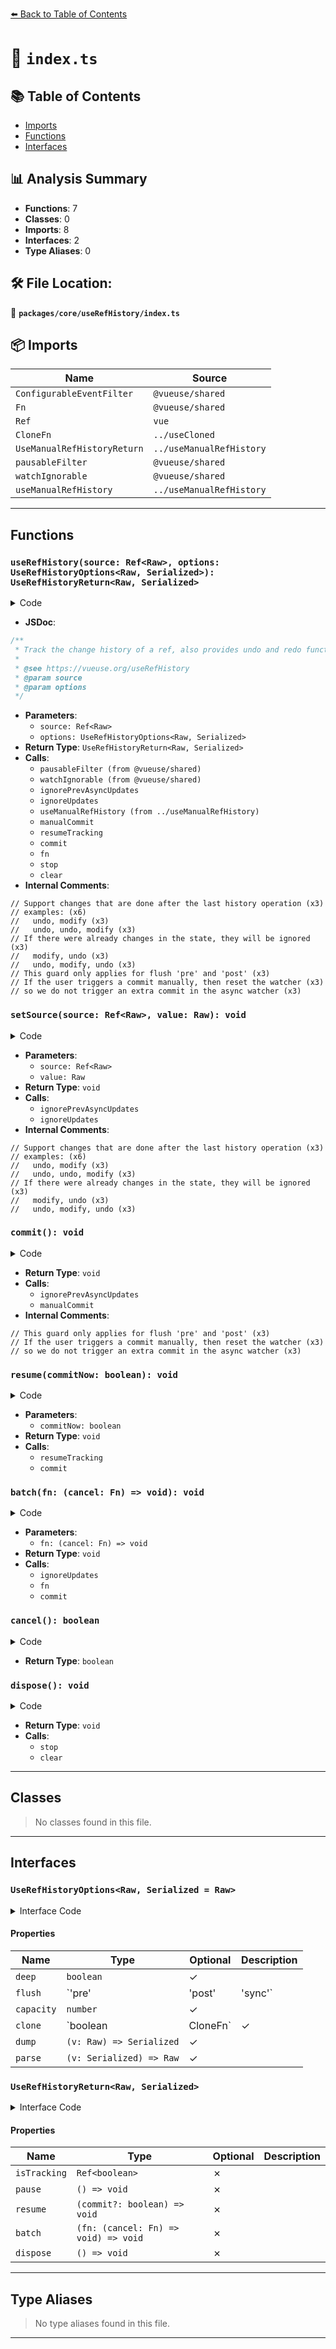 [⬅️ Back to Table of Contents](../../../index.md)

# 📄 `index.ts`

## 📚 Table of Contents

- [Imports](#imports)
- [Functions](#functions)
- [Interfaces](#interfaces)

## 📊 Analysis Summary

- **Functions**: 7
- **Classes**: 0
- **Imports**: 8
- **Interfaces**: 2
- **Type Aliases**: 0

## 🛠️ File Location:
📂 **`packages/core/useRefHistory/index.ts`**

## 📦 Imports

| Name | Source |
|------|--------|
| `ConfigurableEventFilter` | `@vueuse/shared` |
| `Fn` | `@vueuse/shared` |
| `Ref` | `vue` |
| `CloneFn` | `../useCloned` |
| `UseManualRefHistoryReturn` | `../useManualRefHistory` |
| `pausableFilter` | `@vueuse/shared` |
| `watchIgnorable` | `@vueuse/shared` |
| `useManualRefHistory` | `../useManualRefHistory` |


---

## Functions

### `useRefHistory(source: Ref<Raw>, options: UseRefHistoryOptions<Raw, Serialized>): UseRefHistoryReturn<Raw, Serialized>`

<details><summary>Code</summary>

```ts
export function useRefHistory<Raw, Serialized = Raw>(
  source: Ref<Raw>,
  options: UseRefHistoryOptions<Raw, Serialized> = {},
): UseRefHistoryReturn<Raw, Serialized> {
  const {
    deep = false,
    flush = 'pre',
    eventFilter,
  } = options

  const {
    eventFilter: composedFilter,
    pause,
    resume: resumeTracking,
    isActive: isTracking,
  } = pausableFilter(eventFilter)

  const {
    ignoreUpdates,
    ignorePrevAsyncUpdates,
    stop,
  } = watchIgnorable(
    source,
    commit,
    { deep, flush, eventFilter: composedFilter },
  )

  function setSource(source: Ref<Raw>, value: Raw) {
    // Support changes that are done after the last history operation
    // examples:
    //   undo, modify
    //   undo, undo, modify
    // If there were already changes in the state, they will be ignored
    // examples:
    //   modify, undo
    //   undo, modify, undo
    ignorePrevAsyncUpdates()

    ignoreUpdates(() => {
      source.value = value
    })
  }

  const manualHistory = useManualRefHistory(source, { ...options, clone: options.clone || deep, setSource })

  const { clear, commit: manualCommit } = manualHistory

  function commit() {
    // This guard only applies for flush 'pre' and 'post'
    // If the user triggers a commit manually, then reset the watcher
    // so we do not trigger an extra commit in the async watcher
    ignorePrevAsyncUpdates()

    manualCommit()
  }

  function resume(commitNow?: boolean) {
    resumeTracking()
    if (commitNow)
      commit()
  }

  function batch(fn: (cancel: Fn) => void) {
    let canceled = false

    const cancel = () => canceled = true

    ignoreUpdates(() => {
      fn(cancel)
    })

    if (!canceled)
      commit()
  }

  function dispose() {
    stop()
    clear()
  }
  return {
    ...manualHistory,
    isTracking,
    pause,
    resume,
    commit,
    batch,
    dispose,
  }
}
```
</details>

- **JSDoc**:
```ts
/**
 * Track the change history of a ref, also provides undo and redo functionality.
 *
 * @see https://vueuse.org/useRefHistory
 * @param source
 * @param options
 */
```

- **Parameters**:
  - `source: Ref<Raw>`
  - `options: UseRefHistoryOptions<Raw, Serialized>`
- **Return Type**: `UseRefHistoryReturn<Raw, Serialized>`
- **Calls**:
  - `pausableFilter (from @vueuse/shared)`
  - `watchIgnorable (from @vueuse/shared)`
  - `ignorePrevAsyncUpdates`
  - `ignoreUpdates`
  - `useManualRefHistory (from ../useManualRefHistory)`
  - `manualCommit`
  - `resumeTracking`
  - `commit`
  - `fn`
  - `stop`
  - `clear`
- **Internal Comments**:
```
// Support changes that are done after the last history operation (x3)
// examples: (x6)
//   undo, modify (x3)
//   undo, undo, modify (x3)
// If there were already changes in the state, they will be ignored (x3)
//   modify, undo (x3)
//   undo, modify, undo (x3)
// This guard only applies for flush 'pre' and 'post' (x3)
// If the user triggers a commit manually, then reset the watcher (x3)
// so we do not trigger an extra commit in the async watcher (x3)
```

### `setSource(source: Ref<Raw>, value: Raw): void`

<details><summary>Code</summary>

```ts
function setSource(source: Ref<Raw>, value: Raw) {
    // Support changes that are done after the last history operation
    // examples:
    //   undo, modify
    //   undo, undo, modify
    // If there were already changes in the state, they will be ignored
    // examples:
    //   modify, undo
    //   undo, modify, undo
    ignorePrevAsyncUpdates()

    ignoreUpdates(() => {
      source.value = value
    })
  }
```
</details>

- **Parameters**:
  - `source: Ref<Raw>`
  - `value: Raw`
- **Return Type**: `void`
- **Calls**:
  - `ignorePrevAsyncUpdates`
  - `ignoreUpdates`
- **Internal Comments**:
```
// Support changes that are done after the last history operation (x3)
// examples: (x6)
//   undo, modify (x3)
//   undo, undo, modify (x3)
// If there were already changes in the state, they will be ignored (x3)
//   modify, undo (x3)
//   undo, modify, undo (x3)
```

### `commit(): void`

<details><summary>Code</summary>

```ts
function commit() {
    // This guard only applies for flush 'pre' and 'post'
    // If the user triggers a commit manually, then reset the watcher
    // so we do not trigger an extra commit in the async watcher
    ignorePrevAsyncUpdates()

    manualCommit()
  }
```
</details>

- **Return Type**: `void`
- **Calls**:
  - `ignorePrevAsyncUpdates`
  - `manualCommit`
- **Internal Comments**:
```
// This guard only applies for flush 'pre' and 'post' (x3)
// If the user triggers a commit manually, then reset the watcher (x3)
// so we do not trigger an extra commit in the async watcher (x3)
```

### `resume(commitNow: boolean): void`

<details><summary>Code</summary>

```ts
function resume(commitNow?: boolean) {
    resumeTracking()
    if (commitNow)
      commit()
  }
```
</details>

- **Parameters**:
  - `commitNow: boolean`
- **Return Type**: `void`
- **Calls**:
  - `resumeTracking`
  - `commit`
### `batch(fn: (cancel: Fn) => void): void`

<details><summary>Code</summary>

```ts
function batch(fn: (cancel: Fn) => void) {
    let canceled = false

    const cancel = () => canceled = true

    ignoreUpdates(() => {
      fn(cancel)
    })

    if (!canceled)
      commit()
  }
```
</details>

- **Parameters**:
  - `fn: (cancel: Fn) => void`
- **Return Type**: `void`
- **Calls**:
  - `ignoreUpdates`
  - `fn`
  - `commit`
### `cancel(): boolean`

<details><summary>Code</summary>

```ts
() => canceled = true
```
</details>

- **Return Type**: `boolean`
### `dispose(): void`

<details><summary>Code</summary>

```ts
function dispose() {
    stop()
    clear()
  }
```
</details>

- **Return Type**: `void`
- **Calls**:
  - `stop`
  - `clear`

---

## Classes

> No classes found in this file.


---

## Interfaces

### `UseRefHistoryOptions<Raw, Serialized = Raw>`

<details><summary>Interface Code</summary>

```ts
export interface UseRefHistoryOptions<Raw, Serialized = Raw> extends ConfigurableEventFilter {
  /**
   * Watch for deep changes, default to false
   *
   * When set to true, it will also create clones for values store in the history
   *
   * @default false
   */
  deep?: boolean

  /**
   * The flush option allows for greater control over the timing of a history point, default to 'pre'
   *
   * Possible values: 'pre', 'post', 'sync'
   * It works in the same way as the flush option in watch and watch effect in vue reactivity
   *
   * @default 'pre'
   */
  flush?: 'pre' | 'post' | 'sync'

  /**
   * Maximum number of history to be kept. Default to unlimited.
   */
  capacity?: number

  /**
   * Clone when taking a snapshot, shortcut for dump: JSON.parse(JSON.stringify(value)).
   * Default to false
   *
   * @default false
   */
  clone?: boolean | CloneFn<Raw>
  /**
   * Serialize data into the history
   */
  dump?: (v: Raw) => Serialized
  /**
   * Deserialize data from the history
   */
  parse?: (v: Serialized) => Raw
}
```
</details>

#### Properties

| Name | Type | Optional | Description |
|------|------|----------|-------------|
| `deep` | `boolean` | ✓ |  |
| `flush` | `'pre' | 'post' | 'sync'` | ✓ |  |
| `capacity` | `number` | ✓ |  |
| `clone` | `boolean | CloneFn<Raw>` | ✓ |  |
| `dump` | `(v: Raw) => Serialized` | ✓ |  |
| `parse` | `(v: Serialized) => Raw` | ✓ |  |

### `UseRefHistoryReturn<Raw, Serialized>`

<details><summary>Interface Code</summary>

```ts
export interface UseRefHistoryReturn<Raw, Serialized> extends UseManualRefHistoryReturn<Raw, Serialized> {
  /**
   * A ref representing if the tracking is enabled
   */
  isTracking: Ref<boolean>

  /**
   * Pause change tracking
   */
  pause: () => void

  /**
   * Resume change tracking
   *
   * @param [commit] if true, a history record will be create after resuming
   */
  resume: (commit?: boolean) => void

  /**
   * A sugar for auto pause and auto resuming within a function scope
   *
   * @param fn
   */
  batch: (fn: (cancel: Fn) => void) => void

  /**
   * Clear the data and stop the watch
   */
  dispose: () => void
}
```
</details>

#### Properties

| Name | Type | Optional | Description |
|------|------|----------|-------------|
| `isTracking` | `Ref<boolean>` | ✗ |  |
| `pause` | `() => void` | ✗ |  |
| `resume` | `(commit?: boolean) => void` | ✗ |  |
| `batch` | `(fn: (cancel: Fn) => void) => void` | ✗ |  |
| `dispose` | `() => void` | ✗ |  |


---

## Type Aliases

> No type aliases found in this file.


---